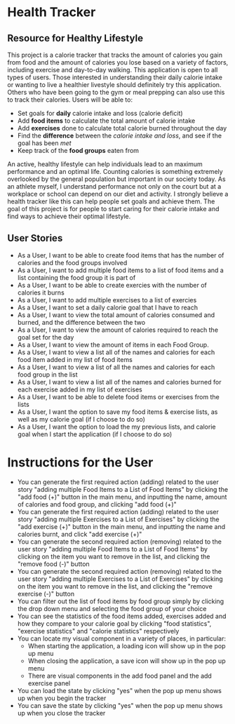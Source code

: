 # Health Tracker

## Resource for Healthy Lifestyle

This project is a calorie tracker that tracks the amount of calories you gain from food and the amount of calories you lose based on a variety of factors, including exercise and day-to-day walking. This application is open to all types of users. Those interested in understanding their daily calorie intake or wanting to live a healthier livestyle should definitely try this application. Others who have been going to the gym or meal prepping can also use this to track their calories. Users will be able to:
- Set goals for **daily** calorie intake and loss (calorie deficit) 
- Add **food items** to calculate the total amount of calorie intake 
- Add **exercises** done to calculate total calorie burned throughout the day
- Find the **difference** between the *calorie intake and loss*, and see if the goal has been *met*
- Keep track of the **food groups** eaten from

An active, healthy lifestyle can help individuals lead to an maximum performance and an optimal life. Counting calories is something extremely overlooked by the general population but important in our society today. As an athlete myself, I understand performance not only on the court but at a workplace or school can depend on our diet and activity. I strongly believe a health tracker like this can help people set goals and achieve them. The goal of this project is for people to start caring for their calorie intake and find ways to achieve their optimal lifestyle.

## User Stories
- As a User, I want to be able to create food items that has the number of calories and the food groups involved 
- As a User, I want to add multiple food items to a list of food items and a list containing the food group it is part of
- As a User, I want to be able to create exercies with the number of calories it burns 
- As a User, I want to add multiple exercises to a list of exercies
- As a User, I want to set a daily calorie goal that I have to reach 
- As a User, I want to view the total amount of calories consumed and burned, and the difference between the two
- As a User, I want to view the amount of calories required to reach the goal set for the day
- As a User, I want to view the amount of items in each Food Group.
- As a User, I want to view a list all of the names and calories for each food item added in my list of food items
- As a User, I want to view a list of all the names and calories for each food group in the list
- As a User, I want to view a list all of the names and calories burned for each exercise added in my list of exercises
- As a User, I want to be able to delete food items or exercises from the lists
- As a User, I want the option to save my food items & exercise lists, as well as my calorie goal (if I choose to do so)
- As a User, I want the option to load the my previous lists, and calorie goal when I start the application (if I choose to do so)

# Instructions for the User
- You can generate the first required action (adding) related to the user story "adding multiple Food Items to a List of Food Items" by clicking the "add food (+)" button in the main menu, and inputting the name, amount of calories and food group, and clicking "add food (+)"
- You can generate the first required action (adding) related to the user story "adding multiple Exercises to a List of Exercises" by clicking the "add exercise (+)" button in the main menu, and inputting the name and calories burnt, and click "add exercise (+)"
- You can generate the second required action (removing) related to the user story "adding multiple Food Items to a List of Food Items" by clicking on the item you want to remove in the list, and clicking the "remove food (-)" button
- You can generate the second required action (removing) related to the user story "adding multiple Exercises to a List of Exercises" by clicking on the item you want to remove in the list, and clicking the "remove exercise (-)" button
- You can filter out the list of food items by food group simply by clicking the drop down menu and selecting the food group of your choice
- You can see the statistics of the food items added, exercises added and how they compare to your calorie goal by clicking "food statistics", "exercise statistics" and "calorie statistics" respectively
- You can locate my visual component in a variety of places, in particular:
    - When starting the application, a loading icon will show up in the pop up menu 
    - When closing the application, a save icon will show up in the pop up menu
    - There are visual components in the add food panel and the add exercise panel
- You can load the state by clicking "yes" when the pop up menu shows up when you begin the tracker
- You can save the state by clicking "yes" when the pop up menu shows up when you close the tracker 